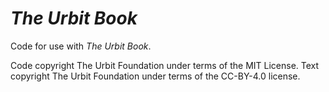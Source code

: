 #   _The Urbit Book_

Code for use with _The Urbit Book_.

Code copyright The Urbit Foundation under terms of the MIT License.  Text copyright The Urbit Foundation under terms of the CC-BY-4.0 license.
